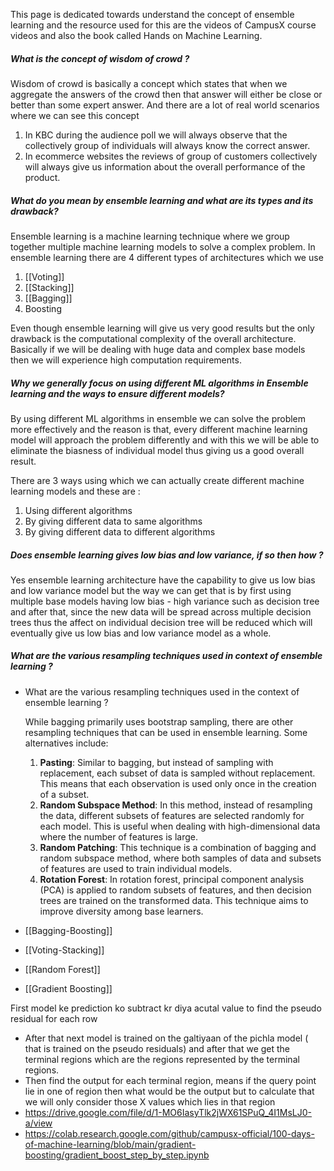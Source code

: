 This page is dedicated towards understand the concept of ensemble learning and the resource used for this are the videos of CampusX course videos and also the book called Hands on Machine Learning.

##### What is the concept of wisdom of crowd ? 

Wisdom of crowd is basically a concept which states that when we aggregate the answers of the crowd then that answer will either be close or better than some expert answer. And there are a lot of real world scenarios where we can see this concept

1. In KBC during the audience poll we will always observe that the collectively group of individuals will always know the correct answer.
2. In ecommerce websites the reviews of group of customers collectively will always give us information about the overall performance of the product.

##### What do you mean by ensemble learning and what are its types and its drawback? 

Ensemble learning is a machine learning technique where we group together multiple machine learning models to solve a complex problem. In ensemble learning there are 4 different types of architectures which we use

1. [[Voting]]
2. [[Stacking]]
3. [[Bagging]]
4. Boosting

Even though ensemble learning will give us very good results but the only drawback is the computational complexity of the overall architecture. Basically if we will be dealing with huge data and complex base models then we will experience high computation requirements.

##### Why we generally focus on using different ML algorithms in Ensemble learning  and the ways to ensure different models? 

By using different ML algorithms in ensemble we can solve the problem more effectively and the reason is that, every different machine learning model will approach the problem differently and with this we will be able to eliminate the biasness of individual model thus giving us a good overall result.

There are 3 ways using which we can actually create different machine learning models and these are : 

1. Using different algorithms
2. By giving different data to same algorithms
3. By giving different data to different algorithms


##### Does ensemble learning gives low bias and low variance, if so then how ? 

Yes ensemble learning architecture have the capability to give us low bias and low variance model but the way we can get that is by first using multiple base models having low bias - high variance such as decision tree and after that, since the new data will be spread across multiple decision trees thus the affect on individual decision tree will be reduced which will eventually give us low bias and low variance model as a whole. 

##### What are the various resampling techniques used in context of ensemble learning ? 



-  What are the various resampling techniques used in the context of ensemble learning ?  

	While bagging primarily uses bootstrap sampling, there are other resampling techniques that can be used in ensemble learning. Some alternatives include:
	
	1. **Pasting**: Similar to bagging, but instead of sampling with replacement, each subset of data is sampled without replacement. This means that each observation is used only once in the creation of a subset.
	2. **Random Subspace Method**: In this method, instead of resampling the data, different subsets of features are selected randomly for each model. This is useful when dealing with high-dimensional data where the number of features is large.
	3. **Random Patching**: This technique is a combination of bagging and random subspace method, where both samples of data and subsets of features are used to train individual models.
	4. **Rotation Forest**: In rotation forest, principal component analysis (PCA) is applied to random subsets of features, and then decision trees are trained on the transformed data. This technique aims to improve diversity among base learners.



- [[Bagging-Boosting]]
- [[Voting-Stacking]]
- [[Random Forest]]
- [[Gradient Boosting]]



First model ke prediction ko subtract kr diya acutal value to find the pseudo residual for each row
- After that next model is trained on the galtiyaan of the pichla model ( that is trained on the pseudo residuals) and after that we get the terminal regions which are the regions represented by the terminal regions.
- Then find the output for each terminal region, means if the query point lie in one of region then what would be the output but to calculate that we will only consider those X values which lies in that region
- https://drive.google.com/file/d/1-MO6IasyTlk2jWX61SPuQ_4I1MsLJ0-a/view
- https://colab.research.google.com/github/campusx-official/100-days-of-machine-learning/blob/main/gradient-boosting/gradient_boost_step_by_step.ipynb



